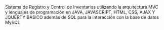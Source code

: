Sistema de Registro y Control de Inventarios utilizando la arquitectura MVC y lenguajes de programación en JAVA, JAVASCRIPT, HTML, CSS, AJAX Y JQUERTY BÁSICO además de SQL para la interacción con la base de datos MySQL
